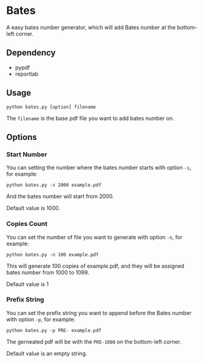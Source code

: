 # Bates

A easy bates number generator, which will add Bates number at the bottom-left corner.

## Dependency

- pypdf
- reportlab

## Usage

```
python bates.py [option] filename
```

The `filename` is the base pdf file you want to add bates number on.

## Options

### Start Number

You can setting the number where the bates number starts with option `-s`, for example:

```
python bates.py -s 2000 example.pdf
```

And the bates number will start from 2000.

Default value is 1000.

### Copies Count

You can set the number of file you want to generate with option `-n`, for example:

```
python bates.py -n 100 example.pdf
```

This will generate 100 copies of example.pdf, and they will be assigned bates number from 1000 to 1099.

Default value is 1

### Prefix String

You can set the prefix string you want to append before the Bates number with option `-p`, for example:

```
python bates.py -p PRE- example.pdf
```

The gerneated pdf will be with the `PRE-1000` on the bottom-left corner.

Default value is an empty string.
